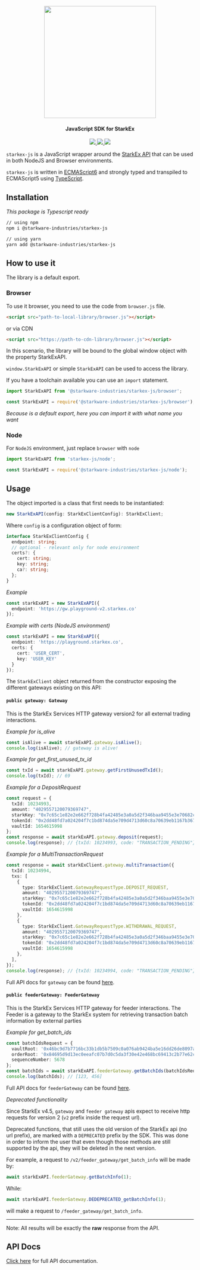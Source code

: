 <!-- logo -->
<p align="center">
  <img width='300' src="https://raw.githubusercontent.com/starkware-libs/starkex-js/master/img/starkex.svg">
</p>

<!-- tag line -->
<h4 align='center'> JavaScript SDK for StarkEx</h4>

<!-- primary badges -->
<p align="center">
  <a href="https://www.typescriptlang.org/">
    <img src='https://badges.aleen42.com/src/typescript.svg' />
  </a> 
  <a href="https://www.npmjs.com/package/@starkware-industries/starkex-js">
    <img src='https://img.shields.io/github/package-json/v/starkware-libs/starkex-js?label=npm' />
  </a>
  <a href="https://starkware.co/">
    <img src="https://img.shields.io/badge/powered_by-StarkWare-navy">
  </a>
</p>

`starkex-js` is a JavaScript wrapper around the [StarkEx API](https://starkware.co/starkex/api/)
that can be used in both NodeJS and Browser environments.

`starkex-js` is written in [ECMAScript6] and strongly typed and transpiled to ECMAScript5 using [TypeScript].

[typescript]: https://www.typescriptlang.org/
[ecmascript6]: https://github.com/ericdouglas/ES6-Learning#articles--tutorials

## Installation

_This package is Typescript ready_

```bash
// using npm
npm i @starkware-industries/starkex-js

// using yarn
yarn add @starkware-industries/starkex-js
```

## How to use it

The library is a default export.

### Browser

To use it browser, you need to use the code from `browser.js` file.

```html
<script src="path-to-local-library/browser.js"></script>
```

or via CDN

```html
<script src="https://path-to-cdn-library/browser.js"></script>
```

In this scenario, the library will be bound to the global window object with the property StarkExAPI.

`window.StarkExAPI` or simple `StarkExAPI` can be used to access the library.

If you have a toolchain available you can use an `import` statement.

```ts
import StarkExAPI from '@starkware-industries/starkex-js/browser';
```

```js
const StarkExAPI = require('@starkware-industries/starkex-js/browser');
```

_Because is a default export, here you can import it with what name you want_

### Node

For `NodeJS` environment, just replace `browser` with `node`

```ts
import StarkExAPI from 'starkex-js/node';
```

```js
const StarkExAPI = require('@starkware-industries/starkex-js/node');
```

## Usage

The object imported is a class that first needs to be instantiated:

```ts
new StarkExAPI(config: StarkExClientConfig): StarkExClient;
```

Where `config` is a configuration object of form:

```ts
interface StarkExClientConfig {
  endpoint: string;
  // optional - relevant only for node environment
  certs?: {
    cert: string;
    key: string;
    ca?: string;
  };
}
```

_Example_

```ts
const starkExAPI = new StarkExAPI({
  endpoint: 'https://gw.playground-v2.starkex.co'
});
```

_Example with certs (NodeJS environment)_

```ts
const starkExAPI = new StarkExAPI({
  endpoint: 'https://playground.starkex.co',
  certs: {
    cert: 'USER_CERT',
    key: 'USER_KEY'
  }
});
```

The `StarkExClient` object returned from the constructor exposing the different gateways existing on this API:

#### `public gateway: Gateway`

This is the StarkEx Services HTTP gateway version2 for all external trading interactions.

_Example for is_alive_

```ts
const isAlive = await starkExAPI.gateway.isAlive();
console.log(isAlive); // gateway is alive!
```

_Example for get_first_unused_tx_id_

```ts
const txId = await starkExAPI.gateway.getFirstUnusedTxId();
console.log(txId); // 69
```

_Example for a DepositRequest_

```ts
const request = {
  txId: 10234993,
  amount: "4029557120079369747",
  starkKey: "0x7c65c1e82e2e662f728b4fa42485e3a0a5d2f346baa9455e3e70682c2094cac",
  tokenId: "0x2dd48fd7a024204f7c1bd874da5e709d4713d60c8a70639eb1167b367a9c378",
  vaultId: 1654615998
};
const response = await starkExAPI.gateway.deposit(request);
console.log(response); // {txId: 10234993, code: "TRANSACTION_PENDING"}
```

_Example for a MultiTransactionRequest_

```ts
const response = await starkExClient.gateway.multiTransaction({
  txId: 10234994,
  txs: [
    {
      type: StarkExClient.GatewayRequestType.DEPOSIT_REQUEST,
      amount: "4029557120079369747",
      starkKey: "0x7c65c1e82e2e662f728b4fa42485e3a0a5d2f346baa9455e3e70682c2094cac",
      tokenId: "0x2dd48fd7a024204f7c1bd874da5e709d4713d60c8a70639eb1167b367a9c378",
      vaultId: 1654615998
    },
    {
      type: StarkExClient.GatewayRequestType.WITHDRAWAL_REQUEST,
      amount: "4029557120079369747",
      starkKey: "0x7c65c1e82e2e662f728b4fa42485e3a0a5d2f346baa9455e3e70682c2094cac",
      tokenId: "0x2dd48fd7a024204f7c1bd874da5e709d4713d60c8a70639eb1167b367a9c378",
      vaultId: 1654615998
    },
  ],
});
console.log(response); // {txId: 10234994, code: "TRANSACTION_PENDING"}
```

Full API docs for `gateway` can be found [here](docs/classes/Gateway.md).

#### `public feederGateway: FeederGateway`

This is the StarkEx Services HTTP gateway for feeder interactions. The Feeder is a gateway to the StarkEx system for
retrieving transaction batch information by external parties

_Example for get_batch_ids_

```ts
const batchIdsRequest = {
  vaultRoot: '0x46bc9d7b7716bc33b1db5b7509c0a076ab9424ba5e16dd26de8097a62f1ef1d1',
  orderRoot: '0x84695d9d13ec0eeafc07b7d0c5da3f30e42e468bc69413c2b77e62cd8cdeb9a8',
  sequenceNumber: 5678
};
const batchIds = await starkExAPI.feederGateway.getBatchIds(batchIdsRequest);
console.log(batchIds); // [123, 456]
```

Full API docs for `feederGateway` can be found [here](docs/classes/FeederGateway.md).


_Deprecated functionality_

Since StarkEx v4.5, `gateway` and `feeder gateway` apis expect to receive http requests for version 2 (`v2` prefix inside the request url).

Deprecated functions, that still uses the old version of the StarkEx api (no url prefix), are marked with a `DEPRECATED` prefix by the SDK. This was done in order to inform the user that even though those methods are still supported by the api, they will be deleted in the next version.

For example, a request to `/v2/feeder_gateway/get_batch_info` will be made by:
```ts
await starkExAPI.feederGateway.getBatchInfo(1);
```

While:
```ts
await starkExAPI.feederGateway.DEDEPRECATED_getBatchInfo(1);
```
will make a request to `/feeder_gateway/get_batch_info`.

---

Note: All results will be exactly the **raw** response from the API.

## API Docs

[Click here](docs/modules.md) for full API documentation.
